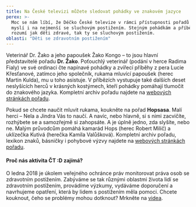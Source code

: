 ```yaml
---
title: Na České televizi můžete sledovat pohádky ve znakovém jazyce
perex: >-
  Moc se nám líbí, že Déčko České televize v rámci přístupnosti pořadů
  myslí i na nejmenší se sluchovým postižením. Stejným pohádkám a příběhům tak
  rozumí jak děti zdravé, tak ty se sluchovým postižením.
oblasti: "Děti se zdravotním postižením"
---
```


<p>Veterinář Dr. Žako a jeho papoušek Žako Kongo – to jsou hlavní představitelé pořadu <strong>Dr. Žako</strong>. Poťouchlý veterinář (podání v herce Radima Fialy) ve své ordinaci čte napínavé pohádky a zvířecí příběhy z pera Lucie Křesťanové, zatímco jeho společník, rukama mluvící papoušek (herec Martin Kulda), mu u toho asistuje. V příbězích vystupuje také dalších deset neslyšících herců v krásných kostýmech, kteří pohádky pomáhají tlumočit do znakového jazyka. Kompletní archiv pořadu najdete na <a href="https://decko.ceskatelevize.cz/dr-zako" target="_blank">webových stránkách pořadu</a>.&nbsp;</p><p>Pokud se chcete naučit mluvit rukama, koukněte na pořad <strong>Hopsasa</strong>. Malí herci – Nela a Jindra Vás to naučí. A navíc, nebo hlavně, si s nimi zacvičíte, rozhýbete se a samozřejmě si zahopsáte. A je úplně jedno, zda slyšíte, nebo ne. Malým průvodcům pomáhá kamarád Hops (herec Robert Milič) a uklízečka Kutivá (herečka Kamila Valůšková). Kompletní archiv pořadu, lexikon znaků, básničky i pohybové výzvy najdete na <a href="https://decko.ceskatelevize.cz/hopsasa" target="_blank">webových stránkách pořadu</a>.</p><h4>Proč nás aktivita ČT :D zajímá?</h4><p>O ledna 2018 je úkolem veřejného ochránce práv monitorovat práva osob se zdravotním postižením. Zabýváme se tak různými oblastmi života lidí se zdravotním postižením, provádíme výzkumy, vydáváme doporučení a navrhujeme opatření, která by lidem s postižením měla pomoci. Chcete kouknout, čeho se problémy mohou dotknout? Mrkněte na <a href="https://www.ochrance.cz/monitorovani-prav-lidi-se-zdravotnim-postizenim/" target="_blank">videa</a>.</p></div>
